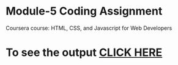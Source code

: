 
# Module-5 Coding Assignment

Coursera course: HTML, CSS, and Javascript for Web Developers

# To see the output [CLICK HERE](https://souravkr009.github.io/CourseraFinalAssignment/index.html)
